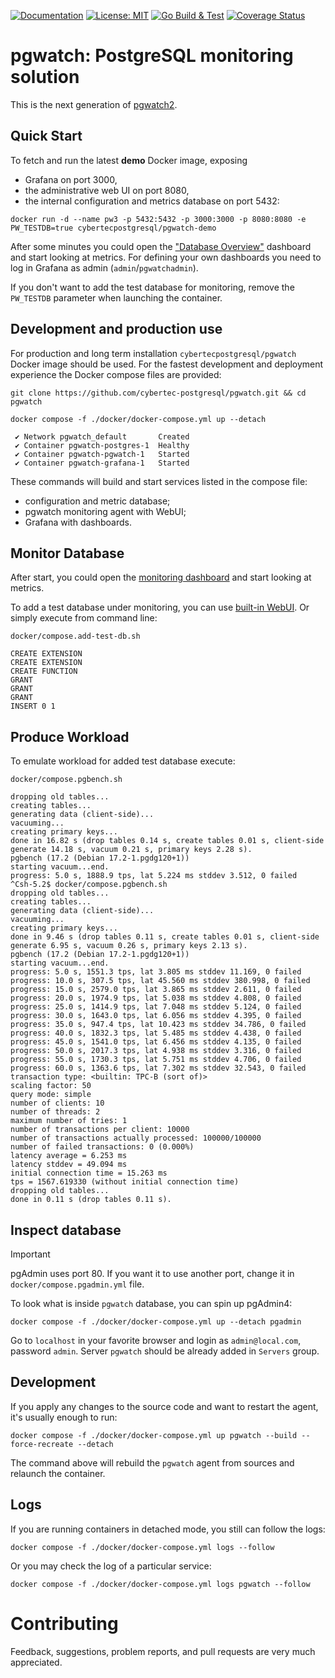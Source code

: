 [![Documentation](https://img.shields.io/badge/Documentation-pgwat.ch-brightgreen)](https://pgwat.ch)
[![License: MIT](https://img.shields.io/badge/License-BSD_3-green.svg)](https://opensource.org/license/bsd-3-clause)
[![Go Build & Test](https://github.com/cybertec-postgresql/pgwatch/actions/workflows/build.yml/badge.svg)](https://github.com/cybertec-postgresql/pgwatch/actions/workflows/build.yml)
[![Coverage Status](https://coveralls.io/repos/github/cybertec-postgresql/pgwatch/badge.svg?branch=master&service=github)](https://coveralls.io/github/cybertec-postgresql/pgwatch?branch=master)

# pgwatch: PostgreSQL monitoring solution

This is the next generation of [pgwatch2](https://github.com/cybertec-postgresql/pgwatch2/).

## Quick Start

To fetch and run the latest **demo** Docker image, exposing

- Grafana on port 3000,
- the administrative web UI on port 8080,
- the internal configuration and metrics database on port 5432:

```shell
docker run -d --name pw3 -p 5432:5432 -p 3000:3000 -p 8080:8080 -e PW_TESTDB=true cybertecpostgresql/pgwatch-demo
```

After some minutes you could open the ["Database Overview"](http://127.0.0.1:3000/d/db-overview/db-overview) dashboard and start looking at metrics. For defining your own dashboards you need to log in Grafana as admin (`admin`/`pgwatchadmin`).

If you don't want to add the test database for monitoring, remove the `PW_TESTDB` parameter when launching the container.

## Development and production use

For production and long term installation `cybertecpostgresql/pgwatch` Docker image should be used.
For the fastest development and deployment experience the Docker compose files are provided:

```shell
git clone https://github.com/cybertec-postgresql/pgwatch.git && cd pgwatch

docker compose -f ./docker/docker-compose.yml up --detach
```

```console
 ✔ Network pgwatch_default       Created
 ✔ Container pgwatch-postgres-1  Healthy
 ✔ Container pgwatch-pgwatch-1   Started
 ✔ Container pgwatch-grafana-1   Started
```

These commands will build and start services listed in the compose file:

- configuration and metric database;
- pgwatch monitoring agent with WebUI;
- Grafana with dashboards.

## Monitor Database

After start, you could open the [monitoring dashboard](http://localhost:3000/) and start
looking at metrics.

To add a test database under monitoring, you can use [built-in WebUI](http://localhost:8080/). Or simply
execute from command line:

```shell
docker/compose.add-test-db.sh
```

```console
CREATE EXTENSION
CREATE EXTENSION
CREATE FUNCTION
GRANT
GRANT
GRANT
INSERT 0 1
```

## Produce Workload

To emulate workload for added test database execute:

```shell
docker/compose.pgbench.sh 
```

```console
dropping old tables...
creating tables...
generating data (client-side)...
vacuuming...
creating primary keys...
done in 16.82 s (drop tables 0.14 s, create tables 0.01 s, client-side generate 14.18 s, vacuum 0.21 s, primary keys 2.28 s).
pgbench (17.2 (Debian 17.2-1.pgdg120+1))
starting vacuum...end.
progress: 5.0 s, 1888.9 tps, lat 5.224 ms stddev 3.512, 0 failed
^Csh-5.2$ docker/compose.pgbench.sh
dropping old tables...
creating tables...
generating data (client-side)...
vacuuming...
creating primary keys...
done in 9.46 s (drop tables 0.11 s, create tables 0.01 s, client-side generate 6.95 s, vacuum 0.26 s, primary keys 2.13 s).   
pgbench (17.2 (Debian 17.2-1.pgdg120+1))
starting vacuum...end.
progress: 5.0 s, 1551.3 tps, lat 3.805 ms stddev 11.169, 0 failed
progress: 10.0 s, 307.5 tps, lat 45.560 ms stddev 380.998, 0 failed
progress: 15.0 s, 2579.0 tps, lat 3.865 ms stddev 2.611, 0 failed
progress: 20.0 s, 1974.9 tps, lat 5.038 ms stddev 4.808, 0 failed
progress: 25.0 s, 1414.9 tps, lat 7.048 ms stddev 5.124, 0 failed
progress: 30.0 s, 1643.0 tps, lat 6.056 ms stddev 4.395, 0 failed
progress: 35.0 s, 947.4 tps, lat 10.423 ms stddev 34.786, 0 failed
progress: 40.0 s, 1832.3 tps, lat 5.485 ms stddev 4.438, 0 failed
progress: 45.0 s, 1541.0 tps, lat 6.456 ms stddev 4.135, 0 failed
progress: 50.0 s, 2017.3 tps, lat 4.938 ms stddev 3.316, 0 failed
progress: 55.0 s, 1730.3 tps, lat 5.751 ms stddev 4.706, 0 failed
progress: 60.0 s, 1363.6 tps, lat 7.302 ms stddev 32.543, 0 failed
transaction type: <builtin: TPC-B (sort of)>
scaling factor: 50
query mode: simple
number of clients: 10
number of threads: 2
maximum number of tries: 1
number of transactions per client: 10000
number of transactions actually processed: 100000/100000
number of failed transactions: 0 (0.000%)
latency average = 6.253 ms
latency stddev = 49.094 ms
initial connection time = 15.263 ms
tps = 1567.619330 (without initial connection time)
dropping old tables...
done in 0.11 s (drop tables 0.11 s).
```

## Inspect database

> [!IMPORTANT]
pgAdmin uses port 80. If you want it to use another port, change it in `docker/compose.pgadmin.yml` file.

To look what is inside `pgwatch` database, you can spin up pgAdmin4:

```shell
docker compose -f ./docker/docker-compose.yml up --detach pgadmin
```

Go to `localhost` in your favorite browser and login as `admin@local.com`, password `admin`.
Server `pgwatch` should be already added in `Servers` group.

## Development

If you apply any changes to the source code and want to restart the agent, it's usually enough to run:

```shell
docker compose -f ./docker/docker-compose.yml up pgwatch --build --force-recreate --detach
```

The command above will rebuild the `pgwatch` agent from sources and relaunch the container.

## Logs

If you are running containers in detached mode, you still can follow the logs:

```shell
docker compose -f ./docker/docker-compose.yml logs --follow
```

Or you may check the log of a particular service:

```shell
docker compose -f ./docker/docker-compose.yml logs pgwatch --follow
```

# Contributing

Feedback, suggestions, problem reports, and pull requests are very much appreciated.
